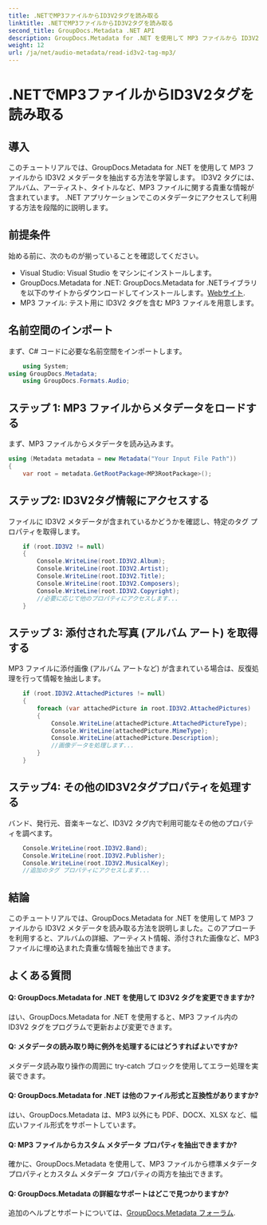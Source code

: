 ```yaml
---
title: .NETでMP3ファイルからID3V2タグを読み取る
linktitle: .NETでMP3ファイルからID3V2タグを読み取る
second_title: GroupDocs.Metadata .NET API
description: GroupDocs.Metadata for .NET を使用して MP3 ファイルから ID3V2 タグを抽出する方法を学びます。アルバム、アーティストなどにプログラムでアクセスします。
weight: 12
url: /ja/net/audio-metadata/read-id3v2-tag-mp3/
---
```


# .NETでMP3ファイルからID3V2タグを読み取る

## 導入
このチュートリアルでは、GroupDocs.Metadata for .NET を使用して MP3 ファイルから ID3V2 メタデータを抽出する方法を学習します。 ID3V2 タグには、アルバム、アーティスト、タイトルなど、MP3 ファイルに関する貴重な情報が含まれています。 .NET アプリケーションでこのメタデータにアクセスして利用する方法を段階的に説明します。
## 前提条件
始める前に、次のものが揃っていることを確認してください。
- Visual Studio: Visual Studio をマシンにインストールします。
-  GroupDocs.Metadata for .NET: GroupDocs.Metadata for .NETライブラリを以下のサイトからダウンロードしてインストールします。[Webサイト](https://releases.groupdocs.com/metadata/net/).
- MP3 ファイル: テスト用に ID3V2 タグを含む MP3 ファイルを用意します。

## 名前空間のインポート
まず、C# コードに必要な名前空間をインポートします。
```csharp
    using System;
using GroupDocs.Metadata;
    using GroupDocs.Formats.Audio;
```
## ステップ 1: MP3 ファイルからメタデータをロードする
まず、MP3 ファイルからメタデータを読み込みます。
```csharp
using (Metadata metadata = new Metadata("Your Input File Path"))
{
    var root = metadata.GetRootPackage<MP3RootPackage>();
```
## ステップ2: ID3V2タグ情報にアクセスする
ファイルに ID3V2 メタデータが含まれているかどうかを確認し、特定のタグ プロパティを取得します。
```csharp
    if (root.ID3V2 != null)
    {
        Console.WriteLine(root.ID3V2.Album);
        Console.WriteLine(root.ID3V2.Artist);
        Console.WriteLine(root.ID3V2.Title);
        Console.WriteLine(root.ID3V2.Composers);
        Console.WriteLine(root.ID3V2.Copyright);
        //必要に応じて他のプロパティにアクセスします...
    }
```
## ステップ 3: 添付された写真 (アルバム アート) を取得する
MP3 ファイルに添付画像 (アルバム アートなど) が含まれている場合は、反復処理を行って情報を抽出します。
```csharp
    if (root.ID3V2.AttachedPictures != null)
    {
        foreach (var attachedPicture in root.ID3V2.AttachedPictures)
        {
            Console.WriteLine(attachedPicture.AttachedPictureType);
            Console.WriteLine(attachedPicture.MimeType);
            Console.WriteLine(attachedPicture.Description);
            //画像データを処理します...
        }
    }
```
## ステップ4: その他のID3V2タグプロパティを処理する
バンド、発行元、音楽キーなど、ID3V2 タグ内で利用可能なその他のプロパティを調べます。
```csharp
    Console.WriteLine(root.ID3V2.Band);
    Console.WriteLine(root.ID3V2.Publisher);
    Console.WriteLine(root.ID3V2.MusicalKey);
    //追加のタグ プロパティにアクセスします...
```

## 結論
このチュートリアルでは、GroupDocs.Metadata for .NET を使用して MP3 ファイルから ID3V2 メタデータを読み取る方法を説明しました。このアプローチを利用すると、アルバムの詳細、アーティスト情報、添付された画像など、MP3 ファイルに埋め込まれた貴重な情報を抽出できます。

## よくある質問
#### Q: GroupDocs.Metadata for .NET を使用して ID3V2 タグを変更できますか?
はい、GroupDocs.Metadata for .NET を使用すると、MP3 ファイル内の ID3V2 タグをプログラムで更新および変更できます。
#### Q: メタデータの読み取り時に例外を処理するにはどうすればよいですか?
メタデータ読み取り操作の周囲に try-catch ブロックを使用してエラー処理を実装できます。
#### Q: GroupDocs.Metadata for .NET は他のファイル形式と互換性がありますか?
はい、GroupDocs.Metadata は、MP3 以外にも PDF、DOCX、XLSX など、幅広いファイル形式をサポートしています。
#### Q: MP3 ファイルからカスタム メタデータ プロパティを抽出できますか?
確かに、GroupDocs.Metadata を使用して、MP3 ファイルから標準メタデータ プロパティとカスタム メタデータ プロパティの両方を抽出できます。
#### Q: GroupDocs.Metadata の詳細なサポートはどこで見つかりますか?
追加のヘルプとサポートについては、[GroupDocs.Metadata フォーラム](https://forum.groupdocs.com/c/metadata/14).